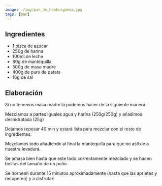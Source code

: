 ```yaml
---
image: ./img/pan_de_hamburguesa.jpg
tags: [pan]
---
```


## Ingredientes

- 1 pizca de azúcar
- 250g de harina
- 100ml de leche
- 80g de mantequilla
- 500g de masa madre
- 400g de pure de patata
- 16g de sal

## Elaboración

Si no tenemos masa madre la podemos hacer de la siguiente manera:

Mezclamos a partes iguales agua y harina (250g/250g) y añadimos deshidratada (25g)

Dejamos reposar 40 min y estará lista para mezclar con el resto de ingredientes.

Mezclamos todo añadiendo al final la mantequilla para que no asfixie a nuestra levadura.

Se amasa bien hasta que este todo correctamente mezclado y se hacen bolitas del tamaño de un puño.

Se hornean durante 15 minutos aproximadamente (hasta que las aprietes y recuperen) y a disfrutar!
